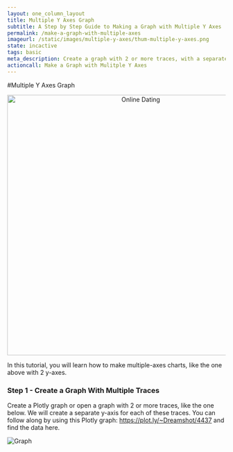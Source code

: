 ```yaml
---
layout: one_column_layout
title: Multiple Y Axes Graph
subtitle: A Step by Step Guide to Making a Graph with Multiple Y Axes
permalink: /make-a-graph-with-multiple-axes
imageurl: /static/images/multiple-y-axes/thum-multiple-y-axes.png
state: incactive
tags: basic
meta_description: Create a graph with 2 or more traces, with a separate y-axis for each trace. Follow our step-by-step tutorial to make a multiple axes graph for free and online with Plotly.
actioncall: Make a Graph with Mulitple Y Axes
---
```


#Multiple Y Axes Graph

<div>
    <a href="https://plot.ly/~Dreamshot/4437/" target="_blank" title="Online Dating" style="display: block; text-align: center;"><img src="https://plot.ly/~Dreamshot/4437.png" alt="Online Dating" style="max-width: 100%;width: 600px;"  width="600" onerror="this.onerror=null;this.src='https://plot.ly/404.png';" /></a>
    <script data-plotly="Dreamshot:4437" src="https://plot.ly/embed.js" async></script>
</div>

In this tutorial, you will learn how to make multiple-axes charts, like the one above with 2 y-axes.

### Step 1 - Create a Graph With Multiple Traces

Create a Plotly graph or open a graph with 2 or more traces, like the one below. We will create a separate y-axis for each of these traces. You can follow along by using this Plotly graph: https://plot.ly/~Dreamshot/4437 and find the data here.

![Graph](http://i.imgur.com/Rr5gRi2.png)
